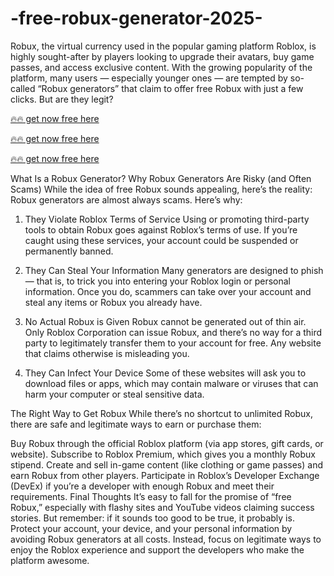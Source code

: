 # -free-robux-generator-2025-


Robux, the virtual currency used in the popular gaming platform Roblox, is highly sought-after by players looking to upgrade their avatars, buy game passes, and access exclusive content. With the growing popularity of the platform, many users — especially younger ones — are tempted by so-called “Robux generators” that claim to offer free Robux with just a few clicks. But are they legit?

[🔥🔥 get now free here](https://sites.google.com/view/robuxgeneratorus/home)

[🔥🔥 get now free here](https://sites.google.com/view/robuxgeneratorus/home)

[🔥🔥 get now free here](https://sites.google.com/view/robuxgeneratorus/home)

What Is a Robux Generator?
Why Robux Generators Are Risky (and Often Scams)
While the idea of free Robux sounds appealing, here’s the reality: Robux generators are almost always scams. Here’s why:

1. They Violate Roblox Terms of Service
Using or promoting third-party tools to obtain Robux goes against Roblox’s terms of use. If you’re caught using these services, your account could be suspended or permanently banned.

2. They Can Steal Your Information
Many generators are designed to phish — that is, to trick you into entering your Roblox login or personal information. Once you do, scammers can take over your account and steal any items or Robux you already have.

3. No Actual Robux is Given
Robux cannot be generated out of thin air. Only Roblox Corporation can issue Robux, and there’s no way for a third party to legitimately transfer them to your account for free. Any website that claims otherwise is misleading you.

4. They Can Infect Your Device
Some of these websites will ask you to download files or apps, which may contain malware or viruses that can harm your computer or steal sensitive data.

The Right Way to Get Robux
While there’s no shortcut to unlimited Robux, there are safe and legitimate ways to earn or purchase them:

Buy Robux through the official Roblox platform (via app stores, gift cards, or website).
Subscribe to Roblox Premium, which gives you a monthly Robux stipend.
Create and sell in-game content (like clothing or game passes) and earn Robux from other players.
Participate in Roblox’s Developer Exchange (DevEx) if you’re a developer with enough Robux and meet their requirements.
Final Thoughts
It’s easy to fall for the promise of “free Robux,” especially with flashy sites and YouTube videos claiming success stories. But remember: if it sounds too good to be true, it probably is. Protect your account, your device, and your personal information by avoiding Robux generators at all costs. Instead, focus on legitimate ways to enjoy the Roblox experience and support the developers who make the platform awesome.



